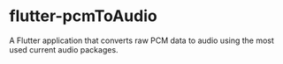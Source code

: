 # flutter-pcmToAudio
 A Flutter application that converts raw PCM data to audio using the most used current audio packages.

